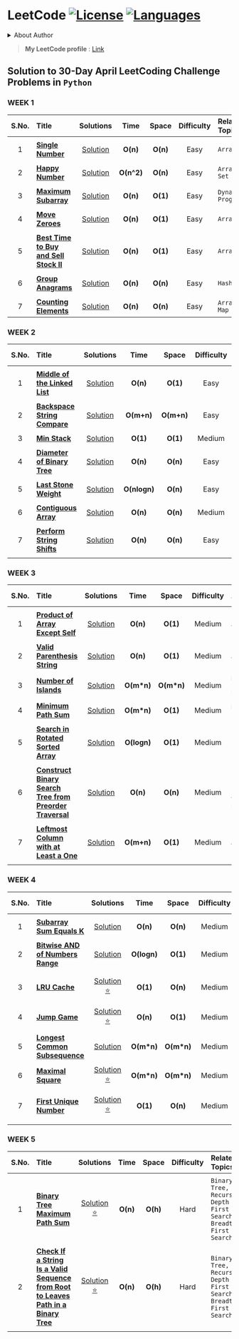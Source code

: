 # LeetCode [![License](https://img.shields.io/badge/License-MIT%20License-blue.svg)](LICENSE)  [![Languages](https://img.shields.io/badge/Languages-Python%20%7C%20MySQL%20%7C%20Bash-orange.svg?style=social&logo=python&logoWidth=20)](README.md)

<details>
<summary>About Author</summary>
  
- [ ] Final Year student pursuing Bachelors
- [ ] Looking for Job Opportunities :office:
- [ ] Can be reached out at :email: : maydev22@gmail.com

</details>

> **My LeetCode profile** : [Link](https://leetcode.com/maydev22/)

## Solution to 30-Day April LeetCoding Challenge Problems in ```Python```

### WEEK 1

|  S.No. |                          Title                                       | Solutions |  Time | Space | Difficulty | Related Topics | 
| :---:  |                          :---                                        |  :---:   |  :---: | :---: |    :---:   | :--- |
||||||||
| 1 | [**Single Number**](https://leetcode.com/explore/challenge/card/30-day-leetcoding-challenge/528/week-1/3283/)             | [Solution](https://github.com/may12day/30-Day-LeetCoding-Challenge/tree/master/Week%201%20April%201st%E2%80%93April%207th/1%20Single%20Number) | **O(n)** | **O(n)** | Easy | ```Array``` |
||||||||
| 2 | [**Happy Number**](https://leetcode.com/explore/challenge/card/30-day-leetcoding-challenge/528/week-1/3284/)             | [Solution](https://github.com/may12day/30-Day-LeetCoding-Challenge/tree/master/Week%201%20April%201st%E2%80%93April%207th/2%20Happy%20Number) | **O(n^2)** | **O(n)** | Easy | ```Array, Hash Set``` |
||||||||
| 3 | [**Maximum Subarray**](https://leetcode.com/explore/challenge/card/30-day-leetcoding-challenge/528/week-1/3285/)             | [Solution](https://github.com/may12day/30-Day-LeetCoding-Challenge/tree/master/Week%201%20April%201st%E2%80%93April%207th/3%20Maximum%20Subarray) | **O(n)** | **O(1)** | Easy | ```Dynamic Programming``` |
||||||||
| 4 | [**Move Zeroes**](https://leetcode.com/explore/challenge/card/30-day-leetcoding-challenge/528/week-1/3286/)             | [Solution](https://github.com/may12day/30-Day-LeetCoding-Challenge/tree/master/Week%201%20April%201st%E2%80%93April%207th/4%20Move%20Zeroes) | **O(n)** | **O(1)** | Easy | ```Array``` |
||||||||
| 5 | [**Best Time to Buy and Sell Stock II**](https://leetcode.com/explore/challenge/card/30-day-leetcoding-challenge/528/week-1/3287/)             | [Solution](https://github.com/may12day/30-Day-LeetCoding-Challenge/tree/master/Week%201%20April%201st%E2%80%93April%207th/5%20Best%20Time%20to%20Buy%20and%20Sell%20Stock%20II) | **O(n)** | **O(1)** | Easy | ```Array``` |
||||||||
| 6 | [**Group Anagrams**](https://leetcode.com/explore/challenge/card/30-day-leetcoding-challenge/528/week-1/3288/)             | [Solution](https://github.com/may12day/30-Day-LeetCoding-Challenge/tree/master/Week%201%20April%201st%E2%80%93April%207th/6%20Group%20Anagrams) | **O(n)** | **O(n)** | Easy | ```Hash Map``` |
||||||||
| 7 | [**Counting Elements**](https://leetcode.com/explore/challenge/card/30-day-leetcoding-challenge/528/week-1/3289/)             | [Solution](https://github.com/may12day/30-Day-LeetCoding-Challenge/tree/master/Week%201%20April%201st%E2%80%93April%207th/7%20Counting%20Elements) | **O(n)** | **O(n)** | Easy | ```Array, Hash Map``` |

### WEEK 2

|  S.No. |                          Title                                       | Solutions |  Time | Space | Difficulty | Related Topics | 
| :---:  |                          :---                                        |  :---:   |  :---: | :---: |    :---:   | :--- |
||||||||
| 1 | [**Middle of the Linked List**](https://leetcode.com/explore/challenge/card/30-day-leetcoding-challenge/529/week-2/3290/)             | [Solution](https://github.com/may12day/30-Day-LeetCoding-Challenge/tree/master/Week%202%20April%208th%E2%80%93April%2014th/1%20Middle%20of%20the%20Linked%20List) | **O(n)** | **O(1)** | Easy | ```Linked List``` |
||||||||
| 2 | [**Backspace String Compare**](https://leetcode.com/explore/challenge/card/30-day-leetcoding-challenge/529/week-2/3291/)             | [Solution](https://github.com/may12day/30-Day-LeetCoding-Challenge/tree/master/Week%202%20April%208th%E2%80%93April%2014th/2%20Backspace%20String%20Compare) | **O(m+n)** | **O(m+n)** | Easy | ```Array``` |
||||||||
| 3 | [**Min Stack**](https://leetcode.com/explore/challenge/card/30-day-leetcoding-challenge/529/week-2/3292/)             | [Solution](https://github.com/may12day/30-Day-LeetCoding-Challenge/tree/master/Week%202%20April%208th%E2%80%93April%2014th/3%20Min%20Stack) | **O(1)** | **O(1)** | Medium | ```Array``` |
||||||||
| 4 | [**Diameter of Binary Tree**](https://leetcode.com/explore/challenge/card/30-day-leetcoding-challenge/529/week-2/3293/)             | [Solution](https://github.com/may12day/30-Day-LeetCoding-Challenge/tree/master/Week%202%20April%208th%E2%80%93April%2014th/4%20Diameter%20of%20Binary%20Tree) | **O(n)** | **O(n)** | Easy | ```Recursion, Binary Tree``` |
||||||||
| 5 | [**Last Stone Weight**](https://leetcode.com/explore/challenge/card/30-day-leetcoding-challenge/529/week-2/3297/)             | [Solution](https://github.com/may12day/30-Day-LeetCoding-Challenge/tree/master/Week%202%20April%208th%E2%80%93April%2014th/5%20Last%20Stone%20Weight) | **O(nlogn)** | **O(n)** | Easy | ```Max Heap``` |
||||||||
| 6 | [**Contiguous Array**](https://leetcode.com/explore/challenge/card/30-day-leetcoding-challenge/529/week-2/3298/)             | [Solution](https://github.com/may12day/30-Day-LeetCoding-Challenge/tree/master/Week%202%20April%208th%E2%80%93April%2014th/6%20Contiguous%20Array) | **O(n)** | **O(n)** | Medium | ```Hash Map``` |
||||||||
| 7 | [**Perform String Shifts**](https://leetcode.com/explore/challenge/card/30-day-leetcoding-challenge/529/week-2/3299/)             | [Solution](https://github.com/may12day/30-Day-LeetCoding-Challenge/tree/master/Week%202%20April%208th%E2%80%93April%2014th/7%20Perform%20String%20Shifts) | **O(n)** | **O(n)** | Easy | ```String``` |
||||||||

### WEEK 3

|  S.No. |                          Title                                       | Solutions |  Time | Space | Difficulty | Related Topics | 
| :---:  |                          :---                                        |  :---:   |  :---: | :---: |    :---:   | :--- |
||||||||
| 1 | [**Product of Array Except Self**](https://leetcode.com/explore/challenge/card/30-day-leetcoding-challenge/530/week-3/3300/)             | [Solution](https://github.com/may12day/30-Day-LeetCoding-Challenge/tree/master/Week%203%20April%2015th%E2%80%93April%2021st/1%20Product%20of%20Array%20Except%20Self) | **O(n)** | **O(1)** | Medium | ```Array``` |
||||||||
| 2 | [**Valid Parenthesis String**](https://leetcode.com/explore/challenge/card/30-day-leetcoding-challenge/530/week-3/3301/)             | [Solution](https://github.com/may12day/30-Day-LeetCoding-Challenge/tree/master/Week%203%20April%2015th%E2%80%93April%2021st/2%20Valid%20Parenthesis%20String) | **O(n)** | **O(1)** | Medium | ```Array``` |
||||||||
| 3 | [**Number of Islands**](https://leetcode.com/explore/challenge/card/30-day-leetcoding-challenge/530/week-3/3302/)             | [Solution](https://github.com/may12day/30-Day-LeetCoding-Challenge/tree/master/Week%203%20April%2015th%E2%80%93April%2021st/3%20Number%20of%20Islands) | **O(m*n)** | **O(m*n)** | Medium | ```Depth First Search, Recursion``` |
||||||||
| 4 | [**Minimum Path Sum**](https://leetcode.com/explore/challenge/card/30-day-leetcoding-challenge/530/week-3/3303/)             | [Solution](https://github.com/may12day/30-Day-LeetCoding-Challenge/tree/master/Week%203%20April%2015th%E2%80%93April%2021st/4%20Minimum%20Path%20Sum) | **O(m*n)** | **O(1)** | Medium | ```Dynamic Programming``` |
||||||||
| 5 | [**Search in Rotated Sorted Array**](https://leetcode.com/explore/challenge/card/30-day-leetcoding-challenge/530/week-3/3304/)             | [Solution](https://github.com/may12day/30-Day-LeetCoding-Challenge/tree/master/Week%203%20April%2015th%E2%80%93April%2021st/5%20Search%20in%20Rotated%20Sorted%20Array) | **O(logn)** | **O(1)** | Medium | ```Binary Search``` |
||||||||
| 6 | [**Construct Binary Search Tree from Preorder Traversal**](https://leetcode.com/explore/challenge/card/30-day-leetcoding-challenge/530/week-3/3305/)             | [Solution](https://github.com/may12day/30-Day-LeetCoding-Challenge/tree/master/Week%203%20April%2015th%E2%80%93April%2021st/6%20Construct%20Binary%20Search%20Tree%20from%20Preorder%20Traversal) | **O(n)** | **O(n)** | Medium | ```Stack, Binary Search Tree, Recursion``` |
||||||||
| 7 | [**Leftmost Column with at Least a One**](https://leetcode.com/explore/challenge/card/30-day-leetcoding-challenge/530/week-3/3306/)             | [Solution](https://github.com/may12day/30-Day-LeetCoding-Challenge/tree/master/Week%203%20April%2015th%E2%80%93April%2021st/7%20Leftmost%20Column%20with%20at%20Least%20a%20One) | **O(m+n)** | **O(1)** | Medium | ```Array``` |
||||||||

### WEEK 4

|  S.No. |                          Title                                       | Solutions |  Time | Space | Difficulty | Related Topics | 
| :---:  |                          :---                                        |  :---:   |  :---: | :---: |    :---:   | :--- |
||||||||
| 1 | [**Subarray Sum Equals K**](https://leetcode.com/explore/challenge/card/30-day-leetcoding-challenge/531/week-4/3307/)             | [Solution](https://github.com/may12day/30-Day-LeetCoding-Challenge/tree/master/Week%204%20April%2022nd%E2%80%93April%2028th/1%20Subarray%20Sum%20Equals%20K) | **O(n)** | **O(n)** | Medium | ```Array, Hash Map``` |
||||||||
| 2 | [**Bitwise AND of Numbers Range**](https://leetcode.com/explore/challenge/card/30-day-leetcoding-challenge/531/week-4/3308/)             | [Solution](https://github.com/may12day/30-Day-LeetCoding-Challenge/tree/master/Week%204%20April%2022nd%E2%80%93April%2028th/2%20Bitwise%20AND%20of%20Numbers%20Range) | **O(logn)** | **O(1)** | Medium | ```Bitwise AND``` |
||||||||
| 3 | [**LRU Cache**](https://leetcode.com/explore/challenge/card/30-day-leetcoding-challenge/531/week-4/3309/)             | [Solution :star:](https://github.com/may12day/30-Day-LeetCoding-Challenge/tree/master/Week%204%20April%2022nd%E2%80%93April%2028th/3%20LRU%20Cache) | **O(1)** | **O(n)** | Medium | ```Ordered Dict, Hash Map, Doubly Linked List``` |
||||||||
| 4 | [**Jump Game**](https://leetcode.com/explore/challenge/card/30-day-leetcoding-challenge/531/week-4/3310/)             | [Solution :star:](https://github.com/may12day/30-Day-LeetCoding-Challenge/tree/master/Week%204%20April%2022nd%E2%80%93April%2028th/4%20Jump%20Game) | **O(n)** | **O(1)** | Medium | ```Array, Greedy``` |
||||||||
| 5 | [**Longest Common Subsequence**](https://leetcode.com/explore/challenge/card/30-day-leetcoding-challenge/531/week-4/3311/)             | [Solution](https://github.com/may12day/30-Day-LeetCoding-Challenge/tree/master/Week%204%20April%2022nd%E2%80%93April%2028th/5%20Longest%20Common%20Subsequence) | **O(m*n)** | **O(m*n)** | Medium | ```Dynamic Programming``` |
||||||||
| 6 | [**Maximal Square**](https://leetcode.com/explore/challenge/card/30-day-leetcoding-challenge/531/week-4/3312/)             | [Solution :star:](https://github.com/may12day/30-Day-LeetCoding-Challenge/tree/master/Week%204%20April%2022nd%E2%80%93April%2028th/6%20Maximal%20Square) | **O(m*n)** | **O(m*n)** | Medium | ```Dynamic Programming``` |
||||||||
| 7 | [**First Unique Number**](https://leetcode.com/explore/challenge/card/30-day-leetcoding-challenge/531/week-4/3313/)             | [Solution :star:](https://github.com/may12day/30-Day-LeetCoding-Challenge/tree/master/Week%204%20April%2022nd%E2%80%93April%2028th/7%20First%20Unique%20Number) | **O(1)** | **O(n)** | Medium | ```Orderect Dict, Hash Map, Doubly Linked List``` |
||||||||

### WEEK 5

|  S.No. |                          Title                                       | Solutions |  Time | Space | Difficulty | Related Topics | 
| :---:  |                          :---                                        |  :---:   |  :---: | :---: |    :---:   | :--- |
||||||||
| 1 | [**Binary Tree Maximum Path Sum**](https://leetcode.com/explore/challenge/card/30-day-leetcoding-challenge/532/week-5/3314/)             | [Solution :star:](https://github.com/may12day/30-Day-LeetCoding-Challenge/tree/master/Week%205%20April%2029th%E2%80%93April%2030th/1%20Binary%20Tree%20Maximum%20Path%20Sum) | **O(n)** | **O(h)** | Hard | ```Binary Tree, Recursion, Depth First Search, Breadth First Search``` |
||||||||
| 2 | [**Check If a String Is a Valid Sequence from Root to Leaves Path in a Binary Tree**](https://leetcode.com/explore/challenge/card/30-day-leetcoding-challenge/532/week-5/3315/)             | [Solution :star:](https://github.com/may12day/30-Day-LeetCoding-Challenge/tree/master/Week%205%20April%2029th%E2%80%93April%2030th/2%20Check%20If%20a%20String%20Is%20a%20Valid%20Sequence%20from%20Root%20to%20Leaves%20Path%20in%20a%20Binary%20Tree) | **O(n)** | **O(h)** | Hard | ```Binary Tree, Recursion, Depth First Search, Breadth First Search``` |
||||||||